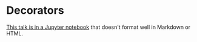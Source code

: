 # Decorators

[This talk is in a Jupyter notebook](./decorators.ipynb) that doesn't format well in Markdown or HTML.

